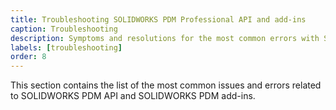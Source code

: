 ```yaml
---
title: Troubleshooting SOLIDWORKS PDM Professional API and add-ins
caption: Troubleshooting
description: Symptoms and resolutions for the most common errors with SOLIDWORKS PDM professional API and add-ins development, debugging and registering.
labels: [troubleshooting]
order: 8
---
```

This section contains the list of the most common issues and errors related to SOLIDWORKS PDM API and SOLIDWORKS PDM add-ins.